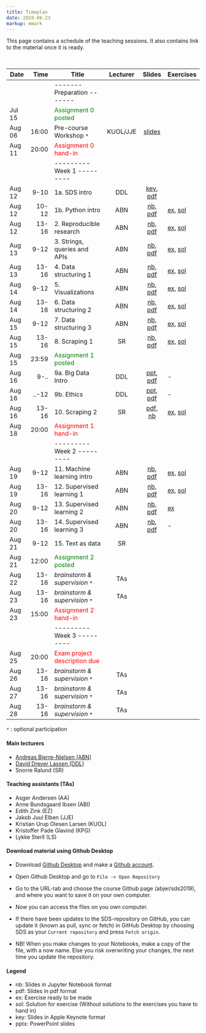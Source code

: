 ```yaml
---
title: Timeplan
date: 2019-06-23
markup: mmark
---
```


This page contains a schedule of the teaching sessions. It also contains link to the material once it is ready.

<br />

Date  | Time  | Title | Lecturer | Slides |  Exercises
------|------:|-------|:--------:|:------:|------
      |        | -------   Preparation  ------- | | |
Jul 15|        |  <font color="green">Assignment 0 posted</font>   |  |
Aug 06|  16:00 | Pre-course Workshop `*` | KUOL/JJE | [slides](https://github.com/abjer/sds2019/blob/master/workshop/workshop_slides.pdf) |
Aug 11|  20:00 | <font color="red">Assignment 0 hand-in</font>  |  |  |
      |       | ---------   Week 1  --------- | | |
Aug 12|  9-10 | 1a. SDS intro  | DDL | [key](https://github.com/abjer/sds2019/blob/master/material/session_1/lecture_1a.key), [pdf](https://github.com/abjer/sds2019/blob/master/material/session_1/lecture_1a.pdf) |
Aug 12| 10-12 | 1b. Python intro  | ABN |  [nb](https://github.com/abjer/sds2019/blob/master/material/session_1/lecture_1b.ipynb), [pdf](https://github.com/abjer/sds2019/blob/master/material/session_1/lecture_1b.pdf)|[ex](https://github.com/abjer/sds2019/blob/master/material/session_1/exercise_1.ipynb), [sol](https://github.com/abjer/sds2019/blob/master/material/session_1/exercise_1_sol.ipynb)
Aug 12| 13-16 | 2. Reproducible research | ABN |  [nb](https://github.com/abjer/sds2019/blob/master/material/session_2/lecture_2.ipynb), [pdf](https://github.com/abjer/sds2019/blob/master/material/session_2/lecture_2.pdf)|[ex](https://github.com/abjer/sds2019/blob/master/material/session_2/exercise_2.ipynb), [sol](https://github.com/abjer/sds2019/blob/master/material/session_2/exercise_2_sol.ipynb)
Aug 13|  9-12 | 3. Strings, queries and APIs | ABN| [nb](https://github.com/abjer/sds2019/blob/master/material/session_3/lecture_3.ipynb), [pdf](https://github.com/abjer/sds2019/blob/master/material/session_3/lecture_3.pdf)| [ex](https://github.com/abjer/sds2019/blob/master/material/session_3/exercise_3.ipynb), [sol](https://github.com/abjer/sds2019/blob/master/material/session_3/exercise_3_sol.ipynb)
Aug 13| 13-16 | 4. Data structuring 1 | ABN | [nb](https://github.com/abjer/sds2019/blob/master/material/session_4/lecture_4.ipynb), [pdf](https://github.com/abjer/sds2019/blob/master/material/session_4/lecture_4.pdf) | [ex](https://github.com/abjer/sds2019/blob/master/material/session_4/exercise_4.ipynb), [sol](https://github.com/abjer/sds2019/blob/master/material/session_4/exercise_4_sol.ipynb)
Aug 14|  9-12 | 5. Visualizations | ABN | [nb](https://github.com/abjer/sds2019/blob/master/material/session_5/lecture_5.ipynb), [pdf](https://github.com/abjer/sds2019/blob/master/material/session_5/lecture_5.pdf) | [ex](https://github.com/abjer/sds2019/blob/master/material/session_5/exercise_5.ipynb), [sol](https://github.com/abjer/sds2019/blob/master/material/session_5/exercise_5_sol.ipynb)
Aug 14| 13-16 | 6. Data structuring 2 | ABN | [nb](https://github.com/abjer/sds2019/blob/master/material/session_6/lecture_6.ipynb), [pdf](https://github.com/abjer/sds2019/blob/master/material/session_6/lecture_6.pdf) | [ex](https://github.com/abjer/sds2019/blob/master/material/session_6/exercise_6.ipynb), [sol](https://github.com/abjer/sds2019/blob/master/material/session_6/exercise_6_sol.ipynb)
Aug 15|  9-12 | 7. Data structuring 3 | ABN| [nb](https://github.com/abjer/sds2019/blob/master/material/session_7/lecture_7.ipynb), [pdf](https://github.com/abjer/sds2019/blob/master/material/session_7/lecture_7.pdf) | [ex](https://github.com/abjer/sds2019/blob/master/material/session_7/exercise_7.ipynb), [sol](https://github.com/abjer/sds2019/blob/master/material/session_7/exercise_7_sol.ipynb)
Aug 15| 13-16 | 8. Scraping 1 | SR | [nb](https://github.com/abjer/sds2019/blob/master/material/session_8/lecture_8.ipynb), [pdf](https://github.com/abjer/sds2019/blob/master/material/session_8/lecture_8.pdf) | [ex](https://github.com/abjer/sds2019/blob/master/material/session_8/exercise_8.ipynb), [sol](https://github.com/abjer/sds2019/blob/master/material/session_8/exercise_8_sol.ipynb)
Aug 15| 23:59 |  <font color="green">Assignment 1 posted</font>   |  |  |
Aug 16| 9-..  | 9a. Big Data Intro | DDL | [ppt](https://github.com/abjer/sds2019/blob/master/material/session_9/lecture_9a.pptx), [pdf](https://github.com/abjer/sds2019/blob/master/material/session_9/lecture_9a.pdf) | -
Aug 16| ..-12 | 9b. Ethics | DDL | [ppt](https://github.com/abjer/sds2019/blob/master/material/session_9/lecture_9b.pptx), [pdf](https://github.com/abjer/sds2019/blob/master/material/session_9/lecture_9b.pdf) | -
Aug 16|  13-16| 10. Scraping 2 | SR | [pdf](https://github.com/abjer/sds2019/blob/master/material/session_10/lecture_10.pdf), [nb](https://github.com/abjer/sds2019/blob/master/material/session_10/lecture_10.ipynb) | [ex](https://github.com/abjer/sds2019/blob/master/material/session_10/exercise_9.ipynb), [sol](https://github.com/abjer/sds2019/blob/master/material/session_10/exercise_10_sol.ipynb)
Aug 18|  20:00 |  <font color="red">Assignment 1 hand-in</font>   |  |  |
      |       | ---------   Week 2  --------- | | |
Aug 19|  9-12 | 11. Machine learning intro | ABN |  [nb](https://github.com/abjer/sds2019/blob/master/material/session_11/lecture_11.ipynb), [pdf](https://github.com/abjer/sds2019/blob/master/material/session_11/lecture_11.pdf)| [ex](https://github.com/abjer/sds2019/blob/master/material/session_11/exercise_11.ipynb), [sol](https://github.com/abjer/sds2019/blob/master/material/session_11/exercise_11_sol.ipynb)
Aug 19| 13-16 | 12. Supervised learning 1 | ABN |  [nb](https://github.com/abjer/sds2019/blob/master/material/session_12/lecture_12.ipynb), [pdf](https://github.com/abjer/sds2019/blob/master/material/session_12/lecture_12.pdf)| [ex](https://github.com/abjer/sds2019/blob/master/material/session_12/exercise_12.ipynb), [sol](https://github.com/abjer/sds2019/blob/master/material/session_12/exercise_12_sol.ipynb)
Aug 20|  9-12 | 13. Supervised learning 2 | ABN |  [nb](https://gihub.com/abjer/sds2019/blob/master/material/session_13/lecture_13.ipynb), [pdf](https://github.com/abjer/sds2019/blob/master/material/session_13/lecture_13.pdf)| [ex](https://github.com/abjer/sds2019/blob/master/material/session_13/exercise_13.ipynb)
Aug 20| 13-16 | 14. Supervised learning 3 | ABN | [nb](https://github.com/abjer/sds2019/blob/master/material/session_14/lecture_14.ipynb), [pdf](https://github.com/abjer/sds2019/blob/master/material/session_14/lecture_14.pdf) | -
Aug 21|  9-12 | 15. Text as data  | SR | |
Aug 21| 12:00 | <font color="green">Assignment 2 posted</font>  |  |  |
Aug 22| 13-16 |  *brainstorm & supervision* `*` | TAs | |
Aug 23| 13-16 |  *brainstorm & supervision* `*` | TAs | |
Aug 23| 15:00 | <font color="red">Assignment 2 hand-in</font>  |  |  |
      |       | ---------   Week 3  ---------   | | |
Aug 25| 20:00 | <font color="red">Exam project description due</font>  |  |  |
Aug 26| 13-16 |  *brainstorm & supervision* `*` | TAs | |
Aug 27| 13-16 |  *brainstorm & supervision* `*` | TAs | |
Aug 28| 13-16 |  *brainstorm & supervision* `*` | TAs | |   

`*` : optional participation

#### Main lecturers
- [Andreas Bjerre-Nielsen (ABN)](https://abjer.github.io)
- [David Dreyer Lassen (DDL)](https://daviddlassen.github.io/)
- Snorre Ralund (SR)

#### Teaching assistants (TAs)
- Asger Andersen (AA)
- Anne Bundsgaard Ibsen (ABI)
- Edith Zink (EZ)
- Jakob Juul Elben (JJE)
- Kristian Urup Olesen Larsen (KUOL)
- Kristoffer Pade Glavind (KPG)
- Lykke Sterll (LS)

#### Download material using Github Desktop
- Download [Github Desktop](https://desktop.github.com/) and make a [Github account](https://github.com/).

- Open Github Desktop and go to `File -> Open Repository`

- Go to the URL-tab and choose the course Github page (abjer/sds2019), and where you want to save it on your own computer.

- Now you can access the files on you own computer.

- If there have been updates to the SDS-repository on GitHub, you can update it (known as pull, sync or fetch) in GitHub Desktop by choosing SDS as your `Current repository` and press `Fetch origin`.

- NB! When you make changes to your Notebooks, make a copy of the file, with a now name. Else you risk overwriting your changes, the next time you update the repository.

#### Legend
- nb: Slides in Jupyter Notebook format
- pdf: Slides in pdf format
- ex: Exercise ready to be made
- sol: Solution for exercise (Without solutions to the exercises you have to hand in)
- key: Slides in Apple Keynote format
- pptx: PowerPoint slides
